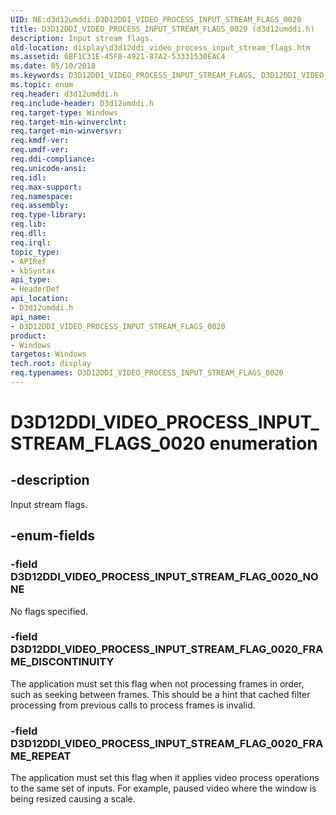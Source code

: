 ```yaml
---
UID: NE:d3d12umddi.D3D12DDI_VIDEO_PROCESS_INPUT_STREAM_FLAGS_0020
title: D3D12DDI_VIDEO_PROCESS_INPUT_STREAM_FLAGS_0020 (d3d12umddi.h)
description: Input stream flags.
old-location: display\d3d12ddi_video_process_input_stream_flags.htm
ms.assetid: 6BF1C31E-45F8-4921-87A2-53331530EAC4
ms.date: 05/10/2018
ms.keywords: D3D12DDI_VIDEO_PROCESS_INPUT_STREAM_FLAGS, D3D12DDI_VIDEO_PROCESS_INPUT_STREAM_FLAGS enumeration [Display Devices], D3D12DDI_VIDEO_PROCESS_INPUT_STREAM_FLAGS_0020, D3D12DDI_VIDEO_PROCESS_INPUT_STREAM_FLAG_0020_FRAME_DISCONTINUITY, D3D12DDI_VIDEO_PROCESS_INPUT_STREAM_FLAG_0020_FRAME_REPEAT, D3D12DDI_VIDEO_PROCESS_INPUT_STREAM_FLAG_0020_NONE, d3d12umddi/D3D12DDI_VIDEO_PROCESS_INPUT_STREAM_FLAGS, d3d12umddi/D3D12DDI_VIDEO_PROCESS_INPUT_STREAM_FLAG_0020_FRAME_DISCONTINUITY, d3d12umddi/D3D12DDI_VIDEO_PROCESS_INPUT_STREAM_FLAG_0020_FRAME_REPEAT, d3d12umddi/D3D12DDI_VIDEO_PROCESS_INPUT_STREAM_FLAG_0020_NONE, display.d3d12ddi_video_process_input_stream_flags
ms.topic: enum
req.header: d3d12umddi.h
req.include-header: D3d12umddi.h
req.target-type: Windows
req.target-min-winverclnt: 
req.target-min-winversvr: 
req.kmdf-ver: 
req.umdf-ver: 
req.ddi-compliance: 
req.unicode-ansi: 
req.idl: 
req.max-support: 
req.namespace: 
req.assembly: 
req.type-library: 
req.lib: 
req.dll: 
req.irql: 
topic_type:
- APIRef
- kbSyntax
api_type:
- HeaderDef
api_location:
- D3d12umddi.h
api_name:
- D3D12DDI_VIDEO_PROCESS_INPUT_STREAM_FLAGS_0020
product:
- Windows
targetos: Windows
tech.root: display
req.typenames: D3D12DDI_VIDEO_PROCESS_INPUT_STREAM_FLAGS_0020
---
```


# D3D12DDI_VIDEO_PROCESS_INPUT_STREAM_FLAGS_0020 enumeration


## -description


Input stream flags.


## -enum-fields




### -field D3D12DDI_VIDEO_PROCESS_INPUT_STREAM_FLAG_0020_NONE

No flags specified.


### -field D3D12DDI_VIDEO_PROCESS_INPUT_STREAM_FLAG_0020_FRAME_DISCONTINUITY

The application must set this flag when not processing frames in order, such as seeking between frames.  This should be a hint that cached filter processing from previous calls to process frames is invalid.


### -field D3D12DDI_VIDEO_PROCESS_INPUT_STREAM_FLAG_0020_FRAME_REPEAT

The application must set this flag when it applies video process operations to the same set of inputs.  For example, paused video where the window is being resized causing a scale.

